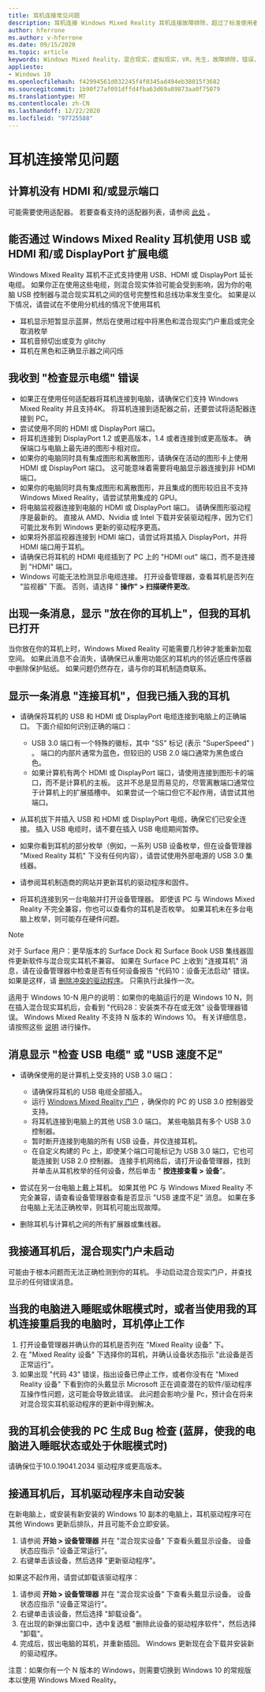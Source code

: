 ```yaml
---
title: 耳机连接常见问题
description: 耳机连接 Windows Mixed Reality 耳机连接故障排除，超过了标准使用者支持文档。
author: hferrone
ms.author: v-hferrone
ms.date: 09/15/2020
ms.topic: article
keywords: Windows Mixed Reality，混合现实，虚拟现实，VR，先生，故障排除，错误，帮助，支持，耳机
appliesto:
- Windows 10
ms.openlocfilehash: f42994561d032245f4f0345ad494eb38015f3682
ms.sourcegitcommit: 1b90f27af091dffd4fba63d69a89873aa0f75079
ms.translationtype: MT
ms.contentlocale: zh-CN
ms.lasthandoff: 12/22/2020
ms.locfileid: "97725588"
---
```

# <a name="headset-connectivity-faqs"></a>耳机连接常见问题

## <a name="my-computer-does-not-have-an-hdmi-andor-display-port"></a>计算机没有 HDMI 和/或显示端口

可能需要使用适配器。 若要查看支持的适配器列表，请参阅 [此处](recommended-adapters-for-windows-mixed-reality-capable-pcs.md) 。

## <a name="can-i-use-usb-or-hdmi-andor-displayport-extension-cables-with-windows-mixed-reality-headsets"></a>能否通过 Windows Mixed Reality 耳机使用 USB 或 HDMI 和/或 DisplayPort 扩展电缆

Windows Mixed Reality 耳机不正式支持使用 USB、HDMI 或 DisplayPort 延长电缆。 如果你正在使用这些电缆，则混合现实体验可能会受到影响，因为你的电脑 USB 控制器与混合现实耳机之间的信号完整性和总线功率发生变化。 如果是以下情况，请尝试在不使用分机线的情况下使用耳机
* 耳机显示短暂显示蓝屏，然后在使用过程中将黑色和混合现实门户重启或完全取消枚举
* 耳机音频切出或变为 glitchy
* 耳机在黑色和正确显示器之间闪烁

## <a name="i-am-getting-a-check-your-display-cable-error"></a>我收到 "检查显示电缆" 错误

* 如果正在使用任何适配器将耳机连接到电脑，请确保它们支持 Windows Mixed Reality 并且支持4K。 将耳机连接到适配器之前，还要尝试将适配器连接到 PC。
* 尝试使用不同的 HDMI 或 DisplayPort 端口。
* 将耳机连接到 DisplayPort 1.2 或更高版本，1.4 或者连接到或更高版本。 确保端口与电脑上最先进的图形卡相对应。
* 如果你的电脑同时具有集成图形和离散图形，请确保在活动的图形卡上使用 HDMI 或 DisplayPort 端口。 这可能意味着需要将电脑显示器连接到非 HDMI 端口。
* 如果你的电脑同时具有集成图形和离散图形，并且集成的图形较旧且不支持 Windows Mixed Reality，请尝试禁用集成的 GPU。
* 将电脑监视器连接到电脑的 HDMI 或 DisplayPort 端口。 请确保图形驱动程序是最新的。 直接从 AMD、Nvidia 或 Intel 下载并安装驱动程序，因为它们可能比发布到 Windows 更新的驱动程序更高。
* 如果将外部监视器连接到 HDMI 端口，请尝试将其插入 DisplayPort，并将 HDMI 端口用于耳机。
* 请确保已将耳机的 HDMI 电缆插到了 PC 上的 "HDMI out" 端口，而不是连接到 "HDMI" 端口。
* Windows 可能无法检测显示电缆连接。 打开设备管理器，查看耳机是否列在 "监视器" 下面。 否则，请选择 " **操作" > 扫描硬件更改**。 

## <a name="a-message-says-put-on-your-headset-but-i-have-my-headset-on"></a>出现一条消息，显示 "放在你的耳机上"，但我的耳机已打开

当你放在你的耳机上时，Windows Mixed Reality 可能需要几秒钟才能重新加载空间。 如果此消息不会消失，请确保已从重用功能区的耳机内的邻近感应传感器中删除保护贴纸。 如果问题仍然存在，请与你的耳机制造商联系。

## <a name="a-message-says-connect-your-headset-but-ive-plugged-in-my-headset"></a>显示一条消息 "连接耳机"，但我已插入我的耳机

- 请确保将耳机的 USB 和 HDMI 或 DisplayPort 电缆连接到电脑上的正确端口。 下面介绍如何识别正确的端口：

    - USB 3.0 端口有一个特殊的徽标，其中 "SS" 标记 (表示 "SuperSpeed" ) 。 端口的内部片通常为蓝色，但较旧的 USB 2.0 端口通常为黑色或白色。
    - 如果计算机有两个 HDMI 或 DisplayPort 端口，请使用连接到图形卡的端口，而不是计算机的主板。 这并不总是显而易见的，尽管离散端口通常位于计算机上的扩展插槽中。 如果尝试一个端口但它不起作用，请尝试其他端口。

- 从耳机拔下并插入 USB 和 HDMI 或 DisplayPort 电缆，确保它们已安全连接。 插入 USB 电缆时，请不要在插入 USB 电缆期间暂停。
- 如果你看到耳机的部分枚举（例如，一系列 USB 设备枚举，但在设备管理器 "Mixed Reality 耳机" 下没有任何内容），请尝试使用外部电源的 USB 3.0 集线器。
- 请参阅耳机制造商的网站并更新耳机的驱动程序和固件。
- 将耳机连接到另一台电脑并打开设备管理器。 即使该 PC 与 Windows Mixed Reality 不完全兼容，你也可以查看你的耳机是否枚举。 如果耳机未在多台电脑上枚举，则可能存在硬件问题。

> [!NOTE]
> 对于 Surface 用户：更早版本的 Surface Dock 和 Surface Book USB 集线器固件更新软件与混合现实耳机不兼容。 如果在 Surface PC 上收到 "连接耳机" 消息，请在设备管理器中检查是否有任何设备报告 "代码10：设备无法启动" 错误。 如果是这样，请 [删除冲突的驱动程序](https://support.microsoft.com/en-us/help/4032123/kinect-sensor-is-not-recognized-on-a-surface-book)。 只需执行此操作一次。

适用于 Windows 10-N 用户的说明：如果你的电脑运行的是 Windows 10 N，则在插入混合现实耳机后，会看到 "代码28：安装类不存在或无效" 设备管理器错误。 Windows Mixed Reality 不支持 N 版本的 Windows 10。 有关详细信息，请按照这些 [说明](headset-display.md#im-getting-a-the-install-class-is-not-present-or-is-invalid-error-in-device-manager) 进行操作。

## <a name="a-message-says-check-your-usb-cable-or-insufficient-usb-speed"></a>消息显示 "检查 USB 电缆" 或 "USB 速度不足"

* 请确保使用的是计算机上受支持的 USB 3.0 端口：

    * 请确保将耳机的 USB 电缆全部插入。
    * 运行 [Windows Mixed Reality 门户](install-windows-mixed-reality.md#launch-mixed-reality-portal) ，确保你的 PC 的 USB 3.0 控制器受支持。
    * 将耳机连接到电脑上的其他 USB 3.0 端口。 某些电脑具有多个 USB 3.0 控制器。
    * 暂时断开连接到电脑的所有 USB 设备，并仅连接耳机。
    * 在自定义构建的 Pc 上，即使某个端口可能标记为 USB 3.0 端口，它也可能连接到 USB 2.0 控制器。 连接手机网络后，请打开设备管理器，找到并单击从耳机枚举的任何设备，然后单击 " **按连接查看 > 设备**"。
* 尝试在另一台电脑上戴上耳机。 如果其他 PC 与 Windows Mixed Reality 不完全兼容，请查看设备管理器查看是否显示 "USB 速度不足" 消息。 如果在多台电脑上无法正确枚举，则耳机可能出现故障。
* 删除耳机与计算机之间的所有扩展器或集线器。

## <a name="the-mixed-reality-portal-did-not-launch-after-i-plugged-in-my-headset"></a>我接通耳机后，混合现实门户未启动

可能由于根本问题而无法正确检测到你的耳机。 手动启动混合现实门户，并查找显示的任何错误消息。

## <a name="my-headset-stopped-working-when-my-pc-goes-into-sleep-or-hibernation-mode-or-when-restarting-my-pc-with-my-headset-attached"></a>当我的电脑进入睡眠或休眠模式时，或者当使用我的耳机连接重启我的电脑时，耳机停止工作

1. 打开设备管理器并确认你的耳机是否列在 "Mixed Reality 设备" 下。
2. 在 "Mixed Reality 设备" 下选择你的耳机，并确认设备状态指示 "此设备是否正常运行"。
3. 如果出现 "代码 43" 错误，指出设备已停止工作，或者你没有在 "Mixed Reality 设备" 下看到你的头戴显示 Microsoft 正在调查潜在的软件/驱动程序互操作性问题，这可能会导致此错误。 此问题会影响少量 Pc，预计会在将来对混合现实耳机驱动程序的更新中得到解决。

## <a name="my-headset-causes-my-pc-to-generate-a-bug-check-blue-screen-when-i-put-my-pc-to-sleep-or-when-it-is-in-hibernation-mode"></a>我的耳机会使我的 PC 生成 Bug 检查 (蓝屏，使我的电脑进入睡眠状态或处于休眠模式时) 

请确保位于10.0.19041.2034 驱动程序或更高版本。

## <a name="the-headset-driver-did-not-install-automatically-when-i-plugged-in-the-headset"></a>接通耳机后，耳机驱动程序未自动安装

在新电脑上，或安装有新安装的 Windows 10 副本的电脑上，耳机驱动程序可在其他 Windows 更新后排队，并且可能不会立即安装。

1. 请参阅 **开始 > 设备管理器** 并在 "混合现实设备" 下查看头戴显示设备。 设备状态应指示 "设备正常运行"。
2. 右键单击该设备，然后选择 "更新驱动程序"。

如果这不起作用，请尝试卸载该驱动程序：

1. 请参阅 **开始 > 设备管理器** 并在 "混合现实设备" 下查看头戴显示设备。 设备状态应指示 "设备正常运行"。
2. 右键单击该设备，然后选择 "卸载设备"。
3. 在出现的新弹出窗口中，选中复选框 "删除此设备的驱动程序软件"，然后选择 "卸载"。
4. 完成后，拔出电脑的耳机，并重新插回。 Windows 更新现在会下载并安装新的驱动程序。

注意：如果你有一个 N 版本的 Windows，则需要切换到 Windows 10 的常规版本以使用 Windows Mixed Reality。